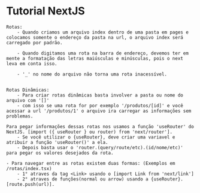 # Tutorial NextJS

    Rotas:
        - Quando criamos um arquivo index dentro de uma pasta em pages e colocamos somente o endereço da pasta na url, o arquivo index será carregado por padrão.

        - Quando digitamos uma rota na barra de endereço, devemos ter em mente a formatação das letras maiúsculas e minúsculas, pois o next leva em conta isso.

        - '_' no nome do arquivo não torna uma rota inacessível.


    Rotas Dinâmicas:
        - Para criar rotas dinâmicas basta involver a pasta ou nome do arquivo com '[]'
        - com isso se uma rota for por exemplo '/produtos/[id]' e você acessar a url '/produtos/1' o arquivo ira carregar as informações sem problemas.

    Para pegar informações dessas rotas nos usamos a função 'useRouter' do NextJS. [import ({ useRouter } ou router) from 'next/router'].
        - Se você utilizar o {useRouter}, deve criar uma variavel e atribuir a função 'useRouter()' a ela.
        - Depois basta usar o 'router.(query/route/etc).(id/nome/etc)' para pegar os valores desejados da rota.

    - Para navegar entre as rotas existem duas formas: (Exemplos em /rotas/index.tsx)
        - 1° atraves da tag <Link> usando o [import Link from 'next/link']
        - 2° atraves de funções(normal ou arrow) usando a {useRouter}. [route.push(url)].
